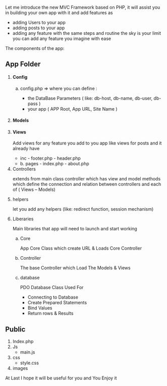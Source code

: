 Let me introduce the new MVC Framework based on PHP, it will assist you in building your own app with it and add features as
- adding Users to your app
- adding posts to your app
- adding any feature with the same steps and routine the sky is your limit you can add any feature you imagine with ease

The components of the app:

<h2>App Folder</h2>   
<ol>
    <li><h4>Config</h4> 
        <ol type="a">
            <li>config.php => where you can define :</li>
            <ul>
                <li>the DataBase Parameters ( like: db-host, db-name, db-user, db-pass )</li>
                <li>your app ( APP Root, App URL, Site Name )</li>
            </ul>
        </ol>
    </li>
    <li><h4>Models</h4></li>
    <li><h4>Views</h4>
        <p>Add views for any feature you add to you app like views for posts  and it already have</p>
        <ul>
            <li>inc 
                -	footer.php
                - header.php</li>
            <li>b.	pages
                - index.php
                -	about.php</li>
        </ul>
    </li>
    <li>Controllers
        <p>extends from main class controller which has view and model methods which define the connection and relation between controllers and each of  ( Views – Models)</p>
    </li>
    <li>helpers
            <p>let you add any helpers (like: redirect function, session mechanism)</p>
    </li>
    <li>Liberaries
        <p>Main libraries that app will need to launch and start working</p>
        <ol type="a">
            <li>Core
                <p>App Core Class which create URL & Loads Core Controller</p>
            </li>
            <li>Controller
                <p>The base Controller which Load The Models & Views</p>
            </li>
            <li>database
                <p> PDO Database Class Used For </p>
                <ul>
                    <li>Connecting to Database</li>
                    <li>Create Prepared Statements</li>
                    <li>Bind Values</li>
                    <li>Return rows & Results</li>
                </ul>
            </li>
        </ol>
    </li>
</ol>

<h2>Public</h2>
<ol>
    <li>Index.php</li>
    <li>
        Js
        <ul>
            <li>main.js</li>
        </ul>
    </li>
    <li>
        css
         <ul>
            <li>style.css</li>
        </ul>
    </li>
    <li>images</li>
</ol>

<p> At Last I hope it will be useful for you and You Enjoy it </p>